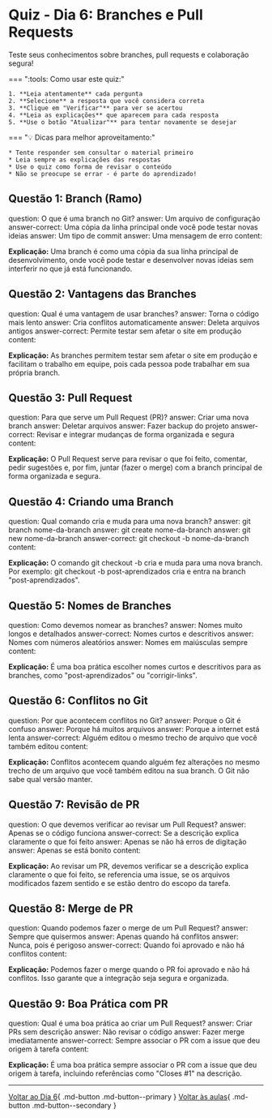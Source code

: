 # Quiz - Dia 6: Branches e Pull Requests

Teste seus conhecimentos sobre branches, pull requests e colaboração segura!

<div class="grid" markdown>

=== ":tools: Como usar este quiz:"

    1. **Leia atentamente** cada pergunta
    2. **Selecione** a resposta que você considera correta
    3. **Clique em "Verificar"** para ver se acertou
    4. **Leia as explicações** que aparecem para cada resposta
    5. **Use o botão "Atualizar"** para tentar novamente se desejar
    
=== ":bulb: Dicas para melhor aproveitamento:"

    * Tente responder sem consultar o material primeiro
    * Leia sempre as explicações das respostas
    * Use o quiz como forma de revisar o conteúdo
    * Não se preocupe se errar - é parte do aprendizado!

</div>

## Questão 1: Branch (Ramo)

<?quiz?>
question: O que é uma branch no Git?
answer: Um arquivo de configuração
answer-correct: Uma cópia da linha principal onde você pode testar novas ideias
answer: Um tipo de commit
answer: Uma mensagem de erro
content:
<p><strong>Explicação:</strong> Uma branch é como uma cópia da sua linha principal de desenvolvimento, onde você pode testar e desenvolver novas ideias sem interferir no que já está funcionando.</p>
<?/quiz?>

## Questão 2: Vantagens das Branches

<?quiz?>
question: Qual é uma vantagem de usar branches?
answer: Torna o código mais lento
answer: Cria conflitos automaticamente
answer: Deleta arquivos antigos
answer-correct: Permite testar sem afetar o site em produção
content:
<p><strong>Explicação:</strong> As branches permitem testar sem afetar o site em produção e facilitam o trabalho em equipe, pois cada pessoa pode trabalhar em sua própria branch.</p>
<?/quiz?>

## Questão 3: Pull Request

<?quiz?>
question: Para que serve um Pull Request (PR)?
answer: Criar uma nova branch
answer: Deletar arquivos
answer: Fazer backup do projeto
answer-correct: Revisar e integrar mudanças de forma organizada e segura
content:
<p><strong>Explicação:</strong> O Pull Request serve para revisar o que foi feito, comentar, pedir sugestões e, por fim, juntar (fazer o merge) com a branch principal de forma organizada e segura.</p>
<?/quiz?>

## Questão 4: Criando uma Branch

<?quiz?>
question: Qual comando cria e muda para uma nova branch?
answer: git branch nome-da-branch
answer: git create nome-da-branch
answer: git new nome-da-branch
answer-correct: git checkout -b nome-da-branch
content:
<p><strong>Explicação:</strong> O comando git checkout -b cria e muda para uma nova branch. Por exemplo: git checkout -b post-aprendizados cria e entra na branch "post-aprendizados".</p>
<?/quiz?>

## Questão 5: Nomes de Branches

<?quiz?>
question: Como devemos nomear as branches?
answer: Nomes muito longos e detalhados
answer-correct: Nomes curtos e descritivos
answer: Nomes com números aleatórios
answer: Nomes em maiúsculas sempre
content:
<p><strong>Explicação:</strong> É uma boa prática escolher nomes curtos e descritivos para as branches, como "post-aprendizados" ou "corrigir-links".</p>
<?/quiz?>

## Questão 6: Conflitos no Git

<?quiz?>
question: Por que acontecem conflitos no Git?
answer: Porque o Git é confuso
answer: Porque há muitos arquivos
answer: Porque a internet está lenta
answer-correct: Alguém editou o mesmo trecho de arquivo que você também editou
content:
<p><strong>Explicação:</strong> Conflitos acontecem quando alguém fez alterações no mesmo trecho de um arquivo que você também editou na sua branch. O Git não sabe qual versão manter.</p>
<?/quiz?>

## Questão 7: Revisão de PR

<?quiz?>
question: O que devemos verificar ao revisar um Pull Request?
answer: Apenas se o código funciona
answer-correct: Se a descrição explica claramente o que foi feito
answer: Apenas se não há erros de digitação
answer: Apenas se está bonito
content:
<p><strong>Explicação:</strong> Ao revisar um PR, devemos verificar se a descrição explica claramente o que foi feito, se referencia uma issue, se os arquivos modificados fazem sentido e se estão dentro do escopo da tarefa.</p>
<?/quiz?>

## Questão 8: Merge de PR

<?quiz?>
question: Quando podemos fazer o merge de um Pull Request?
answer: Sempre que quisermos
answer: Apenas quando há conflitos
answer: Nunca, pois é perigoso
answer-correct: Quando foi aprovado e não há conflitos
content:
<p><strong>Explicação:</strong> Podemos fazer o merge quando o PR foi aprovado e não há conflitos. Isso garante que a integração seja segura e organizada.</p>
<?/quiz?>

## Questão 9: Boa Prática com PR

<?quiz?>
question: Qual é uma boa prática ao criar um Pull Request?
answer: Criar PRs sem descrição
answer: Não revisar o código
answer: Fazer merge imediatamente
answer-correct: Sempre associar o PR com a issue que deu origem à tarefa
content:
<p><strong>Explicação:</strong> É uma boa prática sempre associar o PR com a issue que deu origem à tarefa, incluindo referências como "Closes #1" na descrição.</p>
<?/quiz?>

---

[Voltar ao Dia 6](dia_06.md){ .md-button .md-button--primary }
[Voltar às aulas](../index.md){ .md-button .md-button--secondary } 